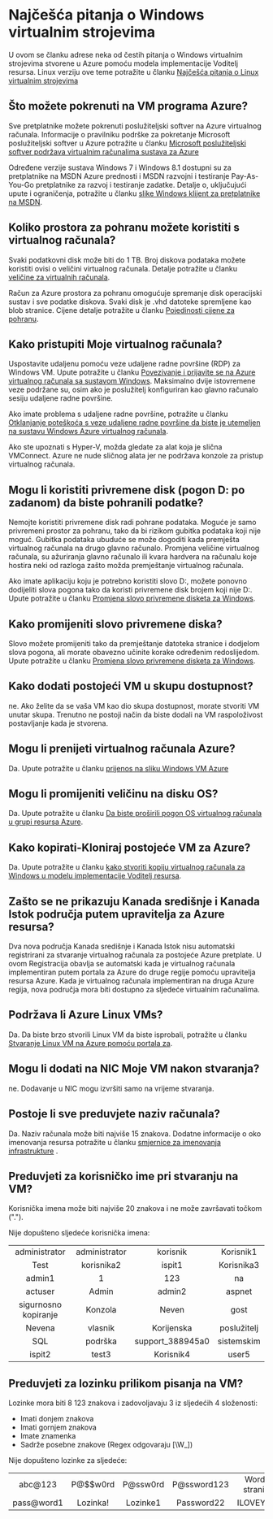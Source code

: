 <properties
    pageTitle="Najčešća pitanja o Aplikaciji Windows VMs | Microsoft Azure"
    description="Navedeni odgovori na neka najčešća pitanja o Windows virtualnim strojevima stvorene pomoću modela Voditelj resursa."
    services="virtual-machines-windows"
    documentationCenter=""
    authors="cynthn"
    manager="timlt"
    editor=""
    tags="azure-resource-management"/>

<tags
    ms.service="virtual-machines-windows"
    ms.workload="infrastructure-services"
    ms.tgt_pltfrm="vm-windows"
    ms.devlang="na"
    ms.topic="article"
    ms.date="08/16/2016"
    ms.author="cynthn"/>

# <a name="frequently-asked-question-about-windows-virtual-machines"></a>Najčešća pitanja o Windows virtualnim strojevima 


U ovom se članku adrese neka od čestih pitanja o Windows virtualnim strojevima stvorene u Azure pomoću modela implementacije Voditelj resursa. Linux verziju ove teme potražite u članku [Najčešća pitanja o Linux virtualnim strojevima](virtual-machines-linux-faq.md)

## <a name="what-can-i-run-on-an-azure-vm"></a>Što možete pokrenuti na VM programa Azure?

Sve pretplatnike možete pokrenuti poslužiteljski softver na Azure virtualnog računala. Informacije o pravilniku podrške za pokretanje Microsoft poslužiteljski softver u Azure potražite u članku [Microsoft poslužiteljski softver podržava virtualnim računalima sustava za Azure](https://support.microsoft.com/kb/2721672)

Određene verzije sustava Windows 7 i Windows 8.1 dostupni su za pretplatnike na MSDN Azure prednosti i MSDN razvojni i testiranje Pay-As-You-Go pretplatnike za razvoj i testiranje zadatke. Detalje o, uključujući upute i ograničenja, potražite u članku [slike Windows klijent za pretplatnike na MSDN](http://azure.microsoft.com/blog/2014/05/29/windows-client-images-on-azure/). 


## <a name="how-much-storage-can-i-use-with-a-virtual-machine"></a>Koliko prostora za pohranu možete koristiti s virtualnog računala?

Svaki podatkovni disk može biti do 1 TB. Broj diskova podataka možete koristiti ovisi o veličini virtualnog računala. Detalje potražite u članku [veličine za virtualnih računala](virtual-machines-windows-sizes.md).

Račun za Azure prostora za pohranu omogućuje spremanje disk operacijski sustav i sve podatke diskova. Svaki disk je .vhd datoteke spremljene kao blob stranice. Cijene detalje potražite u članku [Pojedinosti cijene za pohranu](https://azure.microsoft.com/pricing/details/storage/).


## <a name="how-can-i-access-my-virtual-machine"></a>Kako pristupiti Moje virtualnog računala?

Uspostavite udaljenu pomoću veze udaljene radne površine (RDP) za Windows VM. Upute potražite u članku [Povezivanje i prijavite se na Azure virtualnog računala sa sustavom Windows](virtual-machines-windows-connect-logon.md). Maksimalno dvije istovremene veze podržane su, osim ako je poslužitelj konfiguriran kao glavno računalo sesiju udaljene radne površine.  


Ako imate problema s udaljene radne površine, potražite u članku [Otklanjanje poteškoća s veze udaljene radne površine da biste je utemeljen na sustavu Windows Azure virtualnog računala](virtual-machines-windows-troubleshoot-rdp-connection.md). 

Ako ste upoznati s Hyper-V, možda gledate za alat koja je slična VMConnect. Azure ne nude sličnog alata jer ne podržava konzole za pristup virtualnog računala.

## <a name="can-i-use-the-temporary-disk-the-d-drive-by-default-to-store-data"></a>Mogu li koristiti privremene disk (pogon D: po zadanom) da biste pohranili podatke?

Nemojte koristiti privremene disk radi pohrane podataka. Moguće je samo privremeni prostor za pohranu, tako da bi rizikom gubitka podataka koji nije moguć. Gubitka podataka ubuduće se može dogoditi kada premješta virtualnog računala na drugo glavno računalo. Promjena veličine virtualnog računala, su ažuriranja glavno računalo ili kvara hardvera na računalu koje hostira neki od razloga zašto možda premještanje virtualnog računala.

Ako imate aplikaciju koju je potrebno koristiti slovo D:, možete ponovno dodijeliti slova pogona tako da koristi privremene disk brojem koji nije D:. Upute potražite u članku [Promjena slovo privremene disketa za Windows](virtual-machines-windows-classic-change-drive-letter.md).

## <a name="how-can-i-change-the-drive-letter-of-the-temporary-disk"></a>Kako promijeniti slovo privremene diska?

Slovo možete promijeniti tako da premještanje datoteka stranice i dodjelom slova pogona, ali morate obavezno učinite korake određenim redoslijedom. Upute potražite u članku [Promjena slovo privremene disketa za Windows](virtual-machines-windows-classic-change-drive-letter.md).

## <a name="can-i-add-an-existing-vm-to-an-availability-set"></a>Kako dodati postojeći VM u skupu dostupnost?

ne. Ako želite da se vaša VM kao dio skupa dostupnost, morate stvoriti VM unutar skupa. Trenutno ne postoji način da biste dodali na VM raspoloživost postavljanje kada je stvorena.

## <a name="can-i-upload-a-virtual-machine-to-azure"></a>Mogu li prenijeti virtualnog računala Azure?

Da. Upute potražite u članku [prijenos na sliku Windows VM Azure](virtual-machines-windows-upload-image.md)

## <a name="can-i-resize-the-os-disk"></a>Mogu li promijeniti veličinu na disku OS?

Da. Upute potražite u članku [Da biste proširili pogon OS virtualnog računala u grupi resursa Azure](virtual-machines-windows-expand-os-disk.md).

## <a name="can-i-copy-or-clone-an-existing-azure-vm"></a>Kako kopirati-Kloniraj postojeće VM za Azure?

Da. Upute potražite u članku [kako stvoriti kopiju virtualnog računala za Windows u modelu implementacije Voditelj resursa](virtual-machines-windows-vhd-copy.md).

## <a name="why-am-i-not-seeing-canada-central-and-canada-east-regions-through-azure-resource-manager"></a>Zašto se ne prikazuju Kanada središnje i Kanada Istok područja putem upravitelja za Azure resursa?

Dva nova područja Kanada središnje i Kanada Istok nisu automatski registrirani za stvaranje virtualnog računala za postojeće Azure pretplate. U ovom Registracija obavlja se automatski kada je virtualnog računala implementiran putem portala za Azure do druge regije pomoću upravitelja resursa Azure. Kada je virtualnog računala implementiran na druga Azure regija, nova područja mora biti dostupno za sljedeće virtualnim računalima.

## <a name="does-azure-support-linux-vms"></a>Podržava li Azure Linux VMs?

Da. Da biste brzo stvorili Linux VM da biste isprobali, potražite u članku [Stvaranje Linux VM na Azure pomoću portala za](virtual-machines-linux-quick-create-portal.md).

## <a name="can-i-add-a-nic-to-my-vm-after-its-created"></a>Mogu li dodati na NIC Moje VM nakon stvaranja?

ne. Dodavanje u NIC mogu izvršiti samo na vrijeme stvaranja.

## <a name="are-there-any-computer-name-requirements"></a>Postoje li sve preduvjete naziv računala?

Da. Naziv računala može biti najviše 15 znakova. Dodatne informacije o oko imenovanja resursa potražite u članku [smjernice za imenovanja infrastrukture](virtual-machines-windows-infrastructure-naming-guidelines.md) .

## <a name="what-are-the-username-requirements-when-creating-a-vm"></a>Preduvjeti za korisničko ime pri stvaranju na VM?

Korisnička imena može biti najviše 20 znakova i ne može završavati točkom ("."). 

Nije dopušteno sljedeće korisnička imena:

<table>
    <tr>
        <td style="text-align:center">administrator </td><td style="text-align:center"> administrator </td><td style="text-align:center"> korisnik </td><td style="text-align:center"> Korisnik1</td>
    </tr>
    <tr>
        <td style="text-align:center">Test </td><td style="text-align:center"> korisnika2 </td><td style="text-align:center"> ispit1 </td><td style="text-align:center"> Korisnika3</td>
    </tr>
    <tr>
        <td style="text-align:center">admin1 </td><td style="text-align:center"> 1 </td><td style="text-align:center"> 123 </td><td style="text-align:center"> na</td>
    </tr>
    <tr>
        <td style="text-align:center">actuser  </td><td style="text-align:center"> Admin </td><td style="text-align:center"> admin2 </td><td style="text-align:center"> aspnet</td>
    </tr>
    <tr>
        <td style="text-align:center">sigurnosno kopiranje </td><td style="text-align:center"> Konzola </td><td style="text-align:center"> Neven </td><td style="text-align:center"> gost</td>
    </tr>
    <tr>
        <td style="text-align:center">Nevena </td><td style="text-align:center"> vlasnik </td><td style="text-align:center"> Korijenska </td><td style="text-align:center"> poslužitelj</td>
    </tr>
    <tr>
        <td style="text-align:center">SQL </td><td style="text-align:center"> podrška </td><td style="text-align:center"> support_388945a0 </td><td style="text-align:center"> sistemskim</td>
    </tr>
    <tr>
        <td style="text-align:center">ispit2 </td><td style="text-align:center"> test3 </td><td style="text-align:center"> Korisnik4 </td><td style="text-align:center"> user5</td>
    </tr>
</table>

## <a name="what-are-the-password-requirements-when-creating-a-vm"></a>Preduvjeti za lozinku prilikom pisanja na VM?

Lozinke mora biti 8 123 znakova i zadovoljavaju 3 iz sljedećih 4 složenosti:

- Imati donjem znakova
- Imati gornjem znakova
- Imate znamenka
- Sadrže posebne znakove (Regex odgovaraju [\W_])

Nije dopušteno lozinke za sljedeće:

<table>
    <tr>
        <td style="text-align:center">abc@123</td><td style="text-align:center">P@$$w0rd</td><td style="text-align:center">P@ssw0rd</td><td style="text-align:center">P@ssword123</td><td style="text-align:center">Word $ stranicu</td>
    </tr>
    <tr>
        <td style="text-align:center">pass@word1</td><td style="text-align:center">Lozinka!</td><td style="text-align:center">Lozinke1</td><td style="text-align:center">Password22</td><td style="text-align:center">ILOVEYOU!</td>
    </tr>
</table>
